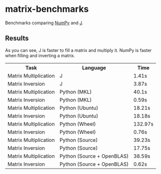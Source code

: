 # matrix-benchmarks

Benchmarks comparing [NumPy](https://www.numpy.org/) and
[J](https://www.jsoftware.com/#/).

## Results

As you can see, J is faster to fill a matrix and multiply it. NumPy is faster
when filling and inverting a matrix.

<table>
  <tr>
    <th>Task</th>
    <th>Language</th>
    <th>Time</th>
  </tr>
  <tr>
    <td>Matrix Multiplication</td>
    <td>J</td>
    <td>1.41s</td>
  </tr>
  <tr>
    <td>Matrix Inversion</td>
    <td>J</td>
    <td>3.87s</td>
  </tr>
  <tr>
    <td>Matrix Multiplication</td>
    <td>Python (MKL)</td>
    <td>40.1s</td>
  </tr>
  <tr>
    <td>Matrix Inversion</td>
    <td>Python (MKL)</td>
    <td>0.59s</td>
  </tr>
  <tr>
    <td>Matrix Multiplication</td>
    <td>Python (Ubuntu)</td>
    <td>18.21s</td>
  </tr>
  <tr>
    <td>Matrix Inversion</td>
    <td>Python (Ubuntu)</td>
    <td>18.18s</td>
  </tr>
  <tr>
    <td>Matrix Multiplication</td>
    <td>Python (Wheel)</td>
    <td>132.97s</td>
  </tr>
  <tr>
    <td>Matrix Inversion</td>
    <td>Python (Wheel)</td>
    <td>0.76s</td>
  </tr>
  <tr>
    <td>Matrix Multiplication</td>
    <td>Python (Source)</td>
    <td>39.23s</td>
  </tr>
  <tr>
    <td>Matrix Inversion</td>
    <td>Python (Source)</td>
    <td>17.75s</td>
  </tr>
  <tr>
    <td>Matrix Multiplication</td>
    <td>Python (Source + OpenBLAS)</td>
    <td>38.59s</td>
  </tr>
  <tr>
    <td>Matrix Inversion</td>
    <td>Python (Source + OpenBLAS)</td>
    <td>0.62s</td>
  </tr>
</table>
